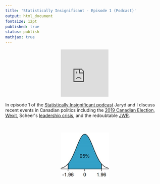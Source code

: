```yaml
---
title: 'Statistically Insignificant - Episode 1 (Podcast)'
output: html_document
fontsize: 12pt
published: true
status: publish
mathjax: true
---
```


<p align="center">
<iframe title="Canadian Politics" src="https://www.podbean.com/media/player/934rd-796fddd-dir?from=share&skin=1&share=1&fonts=Helvetica&download=1&version=1&vjs=1&skin=1" style="border: none;" scrolling="no" data-name="pb-iframe-player" width="30%" height="30%"></iframe>
</p>

In episode 1 of the [Statistically Insignificant podcast](https://statisticallyinsignificant.sounder.fm/show/statistically-insignificant) Jaryd and I discuss recent events in Canadian politics including the [2019 Canadian Election](https://en.wikipedia.org/wiki/2019_Canadian_federal_election), [Wexit](https://en.wikipedia.org/wiki/Alberta_separatism#Wexit), Scheer's [leadership crisis](https://en.wikipedia.org/wiki/Andrew_Scheer#2019_federal_election_results), and the redoubtable [JWR](https://en.wikipedia.org/wiki/Jody_Wilson-Raybould).  

<br>
<p align="center"><img src="/figures/bellcurve.jpg" width="30%"></p>
